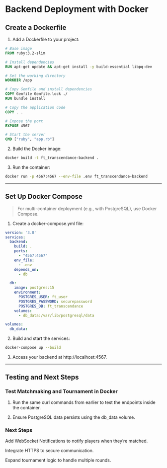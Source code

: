 
# Backend Deployment with Docker


## Create a Dockerfile

1. Add a Dockerfile to your project:

```Dockerfile
# Base image
FROM ruby:3.2-slim

# Install dependencies
RUN apt-get update && apt-get install -y build-essential libpq-dev

# Set the working directory
WORKDIR /app

# Copy Gemfile and install dependencies
COPY Gemfile Gemfile.lock ./
RUN bundle install

# Copy the application code
COPY . .

# Expose the port
EXPOSE 4567

# Start the server
CMD ["ruby", "app.rb"]
```

2. Build the Docker image:

```bash
docker build -t ft_transcendance-backend .
```

3. Run the container:

```bash
docker run -p 4567:4567 --env-file .env ft_transcendance-backend
```

---

## Set Up Docker Compose

> For multi-container deployment (e.g., with PostgreSQL), use Docker Compose.

1. Create a docker-compose.yml file:

```yaml
version: '3.8'
services:
  backend:
    build: .
    ports:
      - "4567:4567"
    env_file:
      - .env
    depends_on:
      - db

  db:
    image: postgres:15
    environment:
      POSTGRES_USER: ft_user
      POSTGRES_PASSWORD: securepassword
      POSTGRES_DB: ft_transcendance
    volumes:
      - db_data:/var/lib/postgresql/data

volumes:
  db_data:
```

2. Build and start the services:

```bash
docker-compose up --build
```

3. Access your backend at http://localhost:4567.


---

## Testing and Next Steps

### Test Matchmaking and Tournament in Docker

1. Run the same curl commands from earlier to test the endpoints inside the container.

2. Ensure PostgreSQL data persists using the db_data volume.

### Next Steps

Add WebSocket Notifications to notify players when they’re matched.

Integrate HTTPS to secure communication.

Expand tournament logic to handle multiple rounds.
